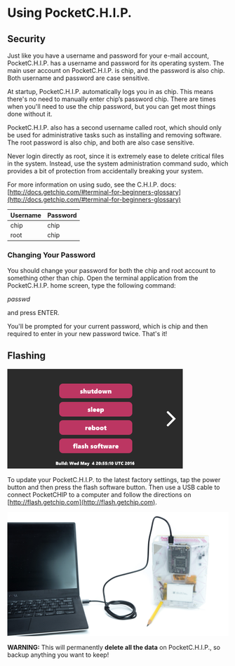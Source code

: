 # Using PocketC.H.I.P.

## Security

Just like you have a username and password for your e-mail account, PocketC.H.I.P. has a username and password for its operating system. The main user account on PocketC.H.I.P. is chip, and the password is also chip. Both username and password are case sensitive.

At startup, PocketC.H.I.P. automatically logs you in as chip. This means there's no need to manually enter chip’s password chip. There are times when you'll need to use the chip password, but you can get most things done without it.

PocketC.H.I.P. also has a second username called root, which should only be used for administrative tasks such as installing and removing software. The root password is also chip, and both are also case sensitive.

Never login directly as root, since it is extremely ease to delete critical files in the system. Instead, use the system administration command sudo, which provides a bit of protection from accidentally breaking your system.

For more information on using sudo, see the C.H.I.P. docs: [http://docs.getchip.com/#terminal-for-beginners-glossary](http://docs.getchip.com/#terminal-for-beginners-glossary)

|Username 	| Password |
| ------------- | -------- |
|chip		| chip     |
|root		| chip     |


### Changing Your Password
You should change your password for both the chip and root account to something other than chip. Open the terminal application from the PocketC.H.I.P. home screen, type the following command:

*passwd*

and press ENTER.

You'll be prompted for your current password, which is chip and then required to enter in your new password twice. That's it!

## Flashing

![Flash PocketC.H.I.P](images/power-menu.png)

To update your PocketC.H.I.P. to the latest factory settings, tap the power button and then press the flash software button. Then use a USB cable to connect PocketCHIP to a computer and follow the directions on [http://flash.getchip.com](http://flash.getchip.com). 

![PocketC.H.I.P. connected to a computer via USB](images/laptop-and-pocketchip.jpg)

**WARNING:**  This will permanently **delete all the data** on PocketC.H.I.P., so backup anything you want to keep!

